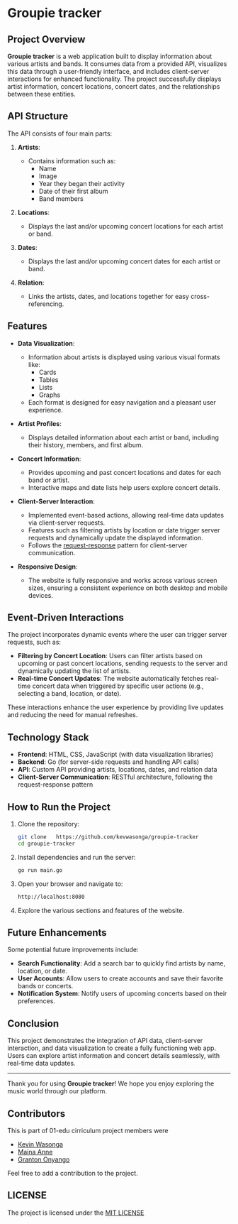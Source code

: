 # Groupie tracker

## Project Overview

**Groupie tracker** is a web application built to display information about various artists and bands. It consumes data from a provided API, visualizes this data through a user-friendly interface, and includes client-server interactions for enhanced functionality. The project successfully displays artist information, concert locations, concert dates, and the relationships between these entities.

## API Structure

The API consists of four main parts:

1. **Artists**:
   - Contains information such as:
     - Name
     - Image
     - Year they began their activity
     - Date of their first album
     - Band members

2. **Locations**:
   - Displays the last and/or upcoming concert locations for each artist or band.

3. **Dates**:
   - Displays the last and/or upcoming concert dates for each artist or band.

4. **Relation**:
   - Links the artists, dates, and locations together for easy cross-referencing.

## Features

- **Data Visualization**: 
  - Information about artists is displayed using various visual formats like:
    - Cards
    - Tables
    - Lists
    - Graphs
  - Each format is designed for easy navigation and a pleasant user experience.
  
- **Artist Profiles**:
  - Displays detailed information about each artist or band, including their history, members, and first album.

- **Concert Information**:
  - Provides upcoming and past concert locations and dates for each band or artist.
  - Interactive maps and date lists help users explore concert details.

- **Client-Server Interaction**:
  - Implemented event-based actions, allowing real-time data updates via client-server requests.
  - Features such as filtering artists by location or date trigger server requests and dynamically update the displayed information.
  - Follows the [request-response](https://en.wikipedia.org/wiki/Request%E2%80%93response) pattern for client-server communication.

- **Responsive Design**:
  - The website is fully responsive and works across various screen sizes, ensuring a consistent experience on both desktop and mobile devices.

## Event-Driven Interactions

The project incorporates dynamic events where the user can trigger server requests, such as:

- **Filtering by Concert Location**: Users can filter artists based on upcoming or past concert locations, sending requests to the server and dynamically updating the list of artists.
- **Real-time Concert Updates**: The website automatically fetches real-time concert data when triggered by specific user actions (e.g., selecting a band, location, or date).
  
These interactions enhance the user experience by providing live updates and reducing the need for manual refreshes.

## Technology Stack

- **Frontend**: HTML, CSS, JavaScript (with data visualization libraries)
- **Backend**: Go (for server-side requests and handling API calls)
- **API**: Custom API providing artists, locations, dates, and relation data
- **Client-Server Communication**: RESTful architecture, following the request-response pattern

## How to Run the Project

1. Clone the repository:
    ```bash
    git clone   https://github.com/kevwasonga/groupie-tracker
    cd groupie-tracker
    ```

2. Install dependencies and run the server:
    ```bash
    go run main.go
    ```

3. Open your browser and navigate to:
    ```bash
    http://localhost:8080
    ```

4. Explore the various sections and features of the website.

## Future Enhancements

Some potential future improvements include:

- **Search Functionality**: Add a search bar to quickly find artists by name, location, or date.
- **User Accounts**: Allow users to create accounts and save their favorite bands or concerts.
- **Notification System**: Notify users of upcoming concerts based on their preferences.

## Conclusion

This project demonstrates the integration of API data, client-server interaction, and data visualization to create a fully functioning web app. Users can explore artist information and concert details seamlessly, with real-time data updates.

---

Thank you for using **Groupie tracker**! We hope you enjoy exploring the music world through our platform.

## Contributors

This is part of 01-edu cirriculum project members were
- [Kevin Wasonga](linkedin.com/in/kevin-wasonga-3a9050317)
- [Maina Anne](linkedin.com/in/maina-anne-37797820b)
- [Granton Onyango](linkedin.com/in/granton-onyango-298ba6213)

Feel free to add a contribution to the project.

## LICENSE
The project is licensed under the [MIT LICENSE](LICENSE)
